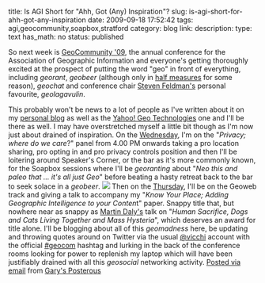 title: Is AGI Short for "Ahh, Got (Any) Inspiration"? 
slug: is-agi-short-for-ahh-got-any-inspiration
date: 2009-09-18 17:52:42
tags: agi,geocommunity,soapbox,stratford
category: blog
link: 
description: 
type: text
has_math: no
status: published

So next week is [GeoCommunity '09](http://www.agi.org.uk/bfora/systems/xmlviewer/default.asp?arg=DS_AGI_ABOUTART_73/_page.xsl/94 "http://www.agi.org.uk/bfora/systems/xmlviewer/default.asp?arg=DS_AGI_ABOUTART_73/_page.xsl/94"), the annual conference for the Association of Geographic Information and everyone's getting thoroughly excited at the prospect of putting the word "geo" in front of everything, including *georant*, *geobeer* (although only in [half measures](http://twitter.com/johnbfagan/status/4061541712 "http://twitter.com/johnbfagan/status/4061541712") for some reason), *geochat* and conference chair [Steven Feldman's](http://giscussions.blogspot.com/ "http://giscussions.blogspot.com/") personal favourite, *geolagavulin*.

<!-- TEASER_END -->

This probably won't be news to a lot of people as I've written about it on my [personal blog](/2009/09/07/geocommunity-09-bridging-the-gap-between-the-gis-and-neogeo-worlds/ "/2009/09/07/geocommunity-09-bridging-the-gap-between-the-gis-and-neogeo-worlds/") as well as the [Yahoo! Geo Technologies](http://www.ygeoblog.com/2009/09/taking-place-and-location-back-on-the-road/ "http://www.ygeoblog.com/2009/09/taking-place-and-location-back-on-the-road/") one and I'll be there as well. I may have overstretched myself a little bit though as I'm now just about drained of inspiration.
On the [Wednesday](http://www.agi.org.uk/SITE/UPLOAD/DOCUMENT/Events/AGI2009/AGI09Programme.pdf "http://www.agi.org.uk/SITE/UPLOAD/DOCUMENT/Events/AGI2009/AGI09Programme.pdf"), I'm on the "*Privacy; where do we care*?" panel from 4.00 PM onwards taking a pro location sharing, pro opting in and pro privacy controls position and then I'll be loitering around Speaker's Corner, or the bar as it's more commonly known, for the Soapbox sessions where I'll be *georanting* about "*Neo this and paleo that ... it's all just Geo*" before beating a hasty retreat back to the bar to seek solace in a *geobeer*.
[![](http://posterous.com/getfile/files.posterous.com/vicchi/S7YK17z3c4TwTPI7W4xiyarEMUgXFD0Ejgxa3AqrBBhPqrPy3UNQvLmSkvWY/photo.jpg.scaled.500.jpg)](http://posterous.com/getfile/files.posterous.com/vicchi/e711gJLehXo3Kj0YH8xlObrfmar1hjPo4Ww2C0zbDxuI6UWMLdaph0ODA2dk/photo.jpg "http://posterous.com/getfile/files.posterous.com/vicchi/e711gJLehXo3Kj0YH8xlObrfmar1hjPo4Ww2C0zbDxuI6UWMLdaph0ODA2dk/photo.jpg")
Then on the [Thursday](http://www.agi.org.uk/SITE/UPLOAD/DOCUMENT/Events/AGI2009/AGI09Programme.pdf "http://www.agi.org.uk/SITE/UPLOAD/DOCUMENT/Events/AGI2009/AGI09Programme.pdf"), I'll be on the Geoweb track and giving a talk to accompany my "*Know Your Place; Adding Geographic Intelligence to your Conten*t" paper. Snappy title that, but nowhere near as snappy as [Martin Daly's](http://twitter.com/mpdaly "http://twitter.com/mpdaly") talk on "*Human Sacrifice, Dogs and Cats Living Together and Mass Hysteria*", which deserves an award for title alone.
I'll be blogging about all of this *geomadness* here, be updating and throwing quotes around on Twitter via the usual [@vicchi](http://twitter.com/vicchi "http://twitter.com/vicchi") account with the official [#geocom](http://search.twitter.com/search?q=%2523geocom "http://search.twitter.com/search?q=%2523geocom") hashtag and lurking in the back of the conference rooms looking for power to replenish my laptop which will have been justifiably drained with all this *geosocial* networking activity.
[Posted via email](http://posterous.com "http://posterous.com") from [Gary's Posterous](http://vicchi.posterous.com/is-agi-short-for-ahh-got-any-inspiration "http://vicchi.posterous.com/is-agi-short-for-ahh-got-any-inspiration")



